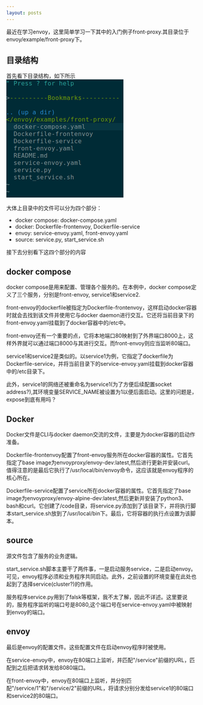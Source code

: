 ```yaml
---
layout: posts
---
```


最近在学习envoy，这里简单学习一下其中的入门例子front-proxy.其目录位于envoy/example/front-proxy下。  

## 目录结构
首先看下目录结构，如下所示  
![目录结构](./directory_structure.png)

大体上目录中的文件可以分为四个部分：  
* docker compose: docker-compose.yaml  
* docker: Dockerfile-frontenvoy, Dockerfile-service  
* envoy: service-envoy.yaml, front-envoy.yaml  
* source: service.py, start\_service.sh  

接下去分别看下这四个部分的内容  

## docker compose
docker compose是用来配置、管理各个服务的。在本例中，docker compose定义了三个服务，分别是front-envoy, service1和service2.  

front-envoy的dockerfile被指定为Dockerfile-frontenvoy，这样启动docker容器时就会去找到该文件并使用它与docker daemon进行交互。它还将当前目录下的front-envoy.yaml挂载到了docker容器中的/etc中。  

front-envoy还有一个重要的点，它将本地端口80映射到了外界端口8000上，这样外界就可以通过端口8000与其进行交互。而front-envoy则应当监听80端口。  

service1和service2是类似的。以service1为例，它指定了dockerfile为Dockerfile-service，并将当前目录下的service-envoy.yaml挂载到docker容器中的/etc目录下。  

此外，service1的网络还被重命名为service1(为了方便后续配置socket address?),其环境变量SERVICE\_NAME被设置为1以便后面启动。这里的问题是，expose到底有用吗？  
## Docker 
Docker文件是CLI与docker daemon交流的文件，主要是为docker容器的启动作准备。  

Dockerfile-frontenvoy配置了front-envoy服务所在docker容器的属性。它首先指定了base image为envoyproxy/envoy-dev:latest,然后进行更新并安装curl。值得注意的是最后它执行了/usr/local/bin/envoy命令，这应该就是envoy程序的核心所在。  

Dockerfile-service配置了service所在docker容器的属性。它首先指定了base image为envoyproxy/envoy-alpine-dev:latest,然后更新并安装了python3、bash和curl。它创建了/code目录，将service.py添加到了该目录下，并将执行脚本start\_service.sh放到了/usr/local/bin下。最后，它将容器的执行点设置为该脚本。  

## source
源文件包含了服务的业务逻辑。  

start\_service.sh脚本主要干了两件事，一是启动服务service，二是启动envoy。可见，envoy程序必须和业务程序共同启动。此外，之前设置的环境变量在此处也起到了选择service(cluster?)的作用。  

服务程序service.py用到了falsk等框架，我不太了解，因此不详述。这里要说的，服务程序监听的端口号是8080,这个端口号在service-envoy.yaml中被映射到envoy的端口。  

## envoy
最后是envoy的配置文件。这些配置文件在启动envoy程序时被使用。  

在service-envoy中，envoy在80端口上监听，并匹配"/service"前缀的URL，匹配到之后把请求转发给8080端口。  

在front-envoy中，envoy在80端口上监听，并分别匹配"/service/1"和"/service/2"前缀的URL，将请求分别分发给service1的80端口和service2的80端口。  

